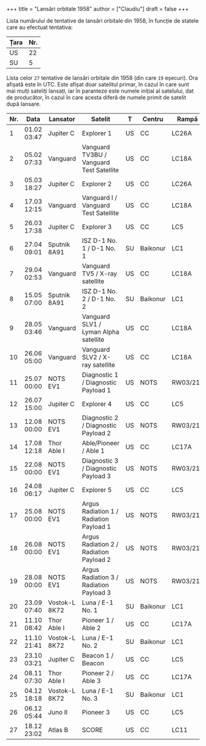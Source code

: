 +++
title = "Lansări orbitale 1958"
author = ["Claudiu"]
draft = false
+++

Lista numărului de tentative de lansări orbitale din 1958, în funcție de statele care au efectuat tentativa:

| Țara | Nr. |
|------|-----|
| US   | 22  |
| SU   | 5   |

Lista celor `27` tentative de lansări orbitale din 1958 (din care `19` eșecuri). Ora afișată este în UTC. Este afișat doar satelitul primar, în cazul în care sunt mai mulți sateliți lansați, iar în paranteze este numele inițial al satelului, dat de producător, în cazul în care acesta diferă de numele primit de satelit după lansare.

| Nr. | Data        | Lansator      | Satelit                                  | T  | Centru   | Rampă    | R. |
|-----|-------------|---------------|------------------------------------------|----|----------|----------|----|
| 1   | 01.02 03:47 | Jupiter C     | Explorer 1                               | US | CC       | LC26A    | S  |
| 2   | 05.02 07:33 | Vanguard      | Vanguard TV3BU / Vanguard Test Satellite | US | CC       | LC18A    | F  |
| 3   | 05.03 18:27 | Jupiter C     | Explorer 2                               | US | CC       | LC26A    | F  |
| 4   | 17.03 12:15 | Vanguard      | Vanguard I / Vanguard Test Satellite     | US | CC       | LC18A    | S  |
| 5   | 26.03 17:38 | Jupiter C     | Explorer 3                               | US | CC       | LC5      | S  |
| 6   | 27.04 09:01 | Sputnik 8A91  | ISZ D-1 No. 1 / D-1 No. 1                | SU | Baikonur | LC1      | F  |
| 7   | 29.04 02:53 | Vanguard      | Vanguard TV5 / X-ray satellite           | US | CC       | LC18A    | F  |
| 8   | 15.05 07:00 | Sputnik 8A91  | ISZ D-1 No. 2 / D-1 No. 2                | SU | Baikonur | LC1      | S  |
| 9   | 28.05 03:46 | Vanguard      | Vanguard SLV1 / Lyman Alpha satellite    | US | CC       | LC18A    | F  |
| 10  | 26.06 05:00 | Vanguard      | Vanguard SLV2 / X-ray satellite          | US | CC       | LC18A    | F  |
| 11  | 25.07 00:00 | NOTS EV1      | Diagnostic 1 / Diagnostic Payload 1      | US | NOTS     | RW03/21? | F  |
| 12  | 26.07 15:00 | Jupiter C     | Explorer 4                               | US | CC       | LC5      | S  |
| 13  | 12.08 00:00 | NOTS EV1      | Diagnostic 2 / Diagnostic Payload 2      | US | NOTS     | RW03/21? | F  |
| 14  | 17.08 12:18 | Thor Able I   | Able/Pioneer / Able 1                    | US | CC       | LC17A    | F  |
| 15  | 22.08 00:00 | NOTS EV1      | Diagnostic 3 / Diagnostic Payload 3      | US | NOTS     | RW03/21? | F  |
| 16  | 24.08 06:17 | Jupiter C     | Explorer 5                               | US | CC       | LC5      | F  |
| 17  | 25.08 00:00 | NOTS EV1      | Argus Radiation 1 / Radiation Payload 1  | US | NOTS     | RW03/21? | F  |
| 18  | 26.08 00:00 | NOTS EV1      | Argus Radiation 2 / Radiation Payload 2  | US | NOTS     | RW03/21? | F  |
| 19  | 28.08 00:00 | NOTS EV1      | Argus Radiation 3 / Radiation Payload 3  | US | NOTS     | RW03/21? | F  |
| 20  | 23.09 07:40 | Vostok-L 8K72 | Luna / E-1 No. 1                         | SU | Baikonur | LC1      | F  |
| 21  | 11.10 08:42 | Thor Able I   | Pioneer 1 / Able 2                       | US | CC       | LC17A    | S  |
| 22  | 11.10 21:41 | Vostok-L 8K72 | Luna / E-1 No. 2                         | SU | Baikonur | LC1      | F  |
| 23  | 23.10 03:21 | Jupiter C     | Beacon 1 / Beacon                        | US | CC       | LC5      | F  |
| 24  | 08.11 07:30 | Thor Able I   | Pioneer 2 / Able 3                       | US | CC       | LC17A    | F  |
| 25  | 04.12 18:18 | Vostok-L 8K72 | Luna / E-1 No. 3                         | SU | Baikonur | LC1      | F  |
| 26  | 06.12 05:44 | Juno II       | Pioneer 3                                | US | CC       | LC5      | S  |
| 27  | 18.12 23:02 | Atlas B       | SCORE                                    | US | CC       | LC11     | S  |